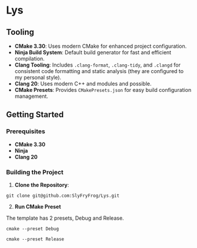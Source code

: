 # Lys

## Tooling

- **CMake 3.30**: Uses modern CMake for enhanced project configuration.
- **Ninja Build System**: Default build generator for fast and efficient compilation.
- **Clang Tooling**: Includes `.clang-format`, `.clang-tidy`, and `.clangd` for consistent code formatting and static analysis (they are configured to my personal style).
- **Clang 20**: Uses modern C++ and modules and possible.
- **CMake Presets**: Provides `CMakePresets.json` for easy build configuration management.

## Getting Started

### Prerequisites

- **CMake 3.30**
- **Ninja**
- **Clang 20**

### Building the Project

1. **Clone the Repository**:

```
git clone git@github.com:SlyFryFrog/Lys.git
```

2. **Run CMake Preset**

The template has 2 presets, Debug and Release.

```
cmake --preset Debug
```

```
cmake --preset Release
```

